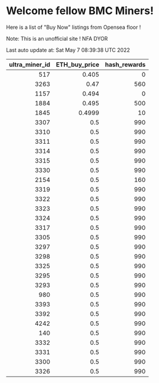 # Welcome fellow BMC Miners!
Here is a list of "Buy Now" listings from Opensea floor !

Note: This is an unofficial site ! NFA DYOR


Last auto update at: Sat May  7 08:39:38 UTC 2022


|   ultra_miner_id |   ETH_buy_price |   hash_rewards |
|-----------------:|----------------:|---------------:|
|              517 |          0.405  |              0 |
|             3263 |          0.47   |            560 |
|             1157 |          0.494  |              0 |
|             1884 |          0.495  |            500 |
|             1845 |          0.4999 |             10 |
|             3307 |          0.5    |            990 |
|             3310 |          0.5    |            990 |
|             3311 |          0.5    |            990 |
|             3314 |          0.5    |            990 |
|             3315 |          0.5    |            990 |
|             3330 |          0.5    |            990 |
|             2154 |          0.5    |            160 |
|             3319 |          0.5    |            990 |
|             3322 |          0.5    |            990 |
|             3323 |          0.5    |            990 |
|             3324 |          0.5    |            990 |
|             3317 |          0.5    |            990 |
|             3305 |          0.5    |            990 |
|             3297 |          0.5    |            990 |
|             3298 |          0.5    |            990 |
|             3325 |          0.5    |            990 |
|             3295 |          0.5    |            990 |
|             3293 |          0.5    |            990 |
|              980 |          0.5    |            990 |
|             3393 |          0.5    |            990 |
|             3392 |          0.5    |            990 |
|             4242 |          0.5    |            990 |
|              140 |          0.5    |            990 |
|             3332 |          0.5    |            990 |
|             3331 |          0.5    |            990 |
|             3300 |          0.5    |            990 |
|             3326 |          0.5    |            990 |